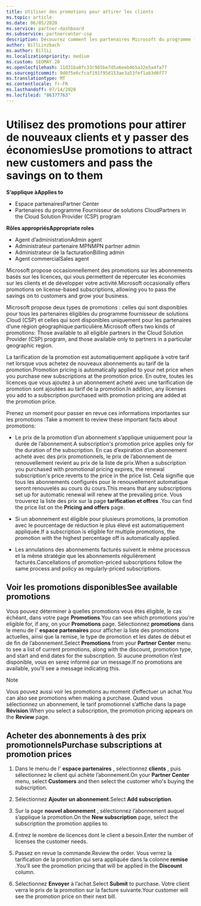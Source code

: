 ```yaml
---
title: Utiliser des promotions pour attirer les clients
ms.topic: article
ms.date: 06/05/2020
ms.service: partner-dashboard
ms.subservice: partnercenter-csp
description: Découvrez comment les partenaires Microsoft du programme fournisseur de solutions Cloud peuvent acheter des abonnements au tarif de la promotion et passer des économies à leurs clients.
author: BillLinzbach
ms.author: BillLi
ms.localizationpriority: medium
ms.custom: SEOMAY.20
ms.openlocfilehash: 11d31ba8fc33c965be7d5a6eeb4b5a32e5a4fa77
ms.sourcegitcommit: 9d0f5e6cfcaf191f95d153ae3a53fef1ab3d6f77
ms.translationtype: MT
ms.contentlocale: fr-FR
ms.lasthandoff: 07/14/2020
ms.locfileid: "86377763"
---
```

# <a name="use-promotions-to-attract-new-customers-and-pass-the-savings-on-to-them"></a><span data-ttu-id="c4f08-103">Utilisez des promotions pour attirer de nouveaux clients et y passer des économies</span><span class="sxs-lookup"><span data-stu-id="c4f08-103">Use promotions to attract new customers and pass the savings on to them</span></span>

<span data-ttu-id="c4f08-104">**S’applique à**</span><span class="sxs-lookup"><span data-stu-id="c4f08-104">**Applies to**</span></span>

- <span data-ttu-id="c4f08-105">Espace partenaires</span><span class="sxs-lookup"><span data-stu-id="c4f08-105">Partner Center</span></span>
- <span data-ttu-id="c4f08-106">Partenaires du programme Fournisseur de solutions Cloud</span><span class="sxs-lookup"><span data-stu-id="c4f08-106">Partners in the Cloud Solution Provider (CSP) program</span></span>

<span data-ttu-id="c4f08-107">**Rôles appropriés**</span><span class="sxs-lookup"><span data-stu-id="c4f08-107">**Appropriate roles**</span></span>

- <span data-ttu-id="c4f08-108">Agent d’administration</span><span class="sxs-lookup"><span data-stu-id="c4f08-108">Admin agent</span></span>
- <span data-ttu-id="c4f08-109">Administrateur partenaire MPN</span><span class="sxs-lookup"><span data-stu-id="c4f08-109">MPN partner admin</span></span>
- <span data-ttu-id="c4f08-110">Administrateur de la facturation</span><span class="sxs-lookup"><span data-stu-id="c4f08-110">Billing admin</span></span>
- <span data-ttu-id="c4f08-111">Agent commercial</span><span class="sxs-lookup"><span data-stu-id="c4f08-111">Sales agent</span></span>


<span data-ttu-id="c4f08-112">Microsoft propose occasionnellement des promotions sur les abonnements basés sur les licences, qui vous permettent de répercuter les économies sur les clients et de développer votre activité.</span><span class="sxs-lookup"><span data-stu-id="c4f08-112">Microsoft occasionally offers promotions on license-based subscriptions, allowing you to pass the savings on to customers and grow your business.</span></span> 

<span data-ttu-id="c4f08-113">Microsoft propose deux types de promotions : celles qui sont disponibles pour tous les partenaires éligibles du programme fournisseur de solutions Cloud (CSP) et celles qui sont disponibles uniquement pour les partenaires d’une région géographique particulière.</span><span class="sxs-lookup"><span data-stu-id="c4f08-113">Microsoft offers two kinds of promotions: Those available to all eligible partners in the Cloud Solution Provider (CSP) program, and those available only to partners in a particular geographic region.</span></span>

<span data-ttu-id="c4f08-114">La tarification de la promotion est automatiquement appliquée à votre tarif net lorsque vous achetez de nouveaux abonnements au tarif de la promotion.</span><span class="sxs-lookup"><span data-stu-id="c4f08-114">Promotion pricing is automatically applied to your net price when you purchase new subscriptions at the promotion price.</span></span> <span data-ttu-id="c4f08-115">En outre, toutes les licences que vous ajoutez à un abonnement acheté avec une tarification de promotion sont ajoutées au tarif de la promotion.</span><span class="sxs-lookup"><span data-stu-id="c4f08-115">In addition, any licenses you add to a subscription purchased with promotion pricing are added at the promotion price.</span></span> 

<span data-ttu-id="c4f08-116">Prenez un moment pour passer en revue ces informations importantes sur les promotions :</span><span class="sxs-lookup"><span data-stu-id="c4f08-116">Take a moment to review these important facts about promotions:</span></span>

- <span data-ttu-id="c4f08-117">Le prix de la promotion d’un abonnement s’applique uniquement pour la durée de l’abonnement.</span><span class="sxs-lookup"><span data-stu-id="c4f08-117">A subscription's promotion price applies only for the duration of the subscription.</span></span> <span data-ttu-id="c4f08-118">En cas d’expiration d’un abonnement acheté avec des prix promotionnels, le prix de l’abonnement de renouvellement revient au prix de la liste de prix.</span><span class="sxs-lookup"><span data-stu-id="c4f08-118">When a subscription you purchased with promotional pricing expires, the renewal subscription's price reverts to the price in the price list.</span></span> <span data-ttu-id="c4f08-119">Cela signifie que tous les abonnements configurés pour le renouvellement automatique seront renouvelés au cours du cours.</span><span class="sxs-lookup"><span data-stu-id="c4f08-119">This means that any subscriptions set up for automatic renewal will renew at the prevailing price.</span></span> <span data-ttu-id="c4f08-120">Vous trouverez la liste des prix sur la page **tarification et offres** .</span><span class="sxs-lookup"><span data-stu-id="c4f08-120">You can find the price list on the **Pricing and offers** page.</span></span>

- <span data-ttu-id="c4f08-121">Si un abonnement est éligible pour plusieurs promotions, la promotion avec le pourcentage de réduction le plus élevé est automatiquement appliquée.</span><span class="sxs-lookup"><span data-stu-id="c4f08-121">If a subscription is eligible for multiple promotions, the promotion with the highest percentage off is automatically applied.</span></span>

- <span data-ttu-id="c4f08-122">Les annulations des abonnements facturés suivent le même processus et la même stratégie que les abonnements régulièrement facturés.</span><span class="sxs-lookup"><span data-stu-id="c4f08-122">Cancellations of promotion-priced subscriptions follow the same process and policy as regularly-priced subscriptions.</span></span>

## <a name="see-available-promotions"></a><span data-ttu-id="c4f08-123">Voir les promotions disponibles</span><span class="sxs-lookup"><span data-stu-id="c4f08-123">See available promotions</span></span>

<span data-ttu-id="c4f08-124">Vous pouvez déterminer à quelles promotions vous êtes éligible, le cas échéant, dans votre page **Promotions**.</span><span class="sxs-lookup"><span data-stu-id="c4f08-124">You can see which promotions you're eligible for, if any, on your **Promotions** page.</span></span> <span data-ttu-id="c4f08-125">Sélectionnez **promotions** dans le menu de l' **espace partenaires** pour afficher la liste des promotions actuelles, ainsi que la remise, le type de promotion et les dates de début et de fin de l’abonnement.</span><span class="sxs-lookup"><span data-stu-id="c4f08-125">Select **Promotions** from your **Partner Center** menu to see a list of current promotions, along with the discount, promotion type, and start and end dates for the subscription.</span></span> <span data-ttu-id="c4f08-126">Si aucune promotion n’est disponible, vous en serez informé par un message.</span><span class="sxs-lookup"><span data-stu-id="c4f08-126">If no promotions are available, you'll see a message indicating this.</span></span> 

> [!NOTE]  
> <span data-ttu-id="c4f08-127">Vous pouvez aussi voir les promotions au moment d’effectuer un achat.</span><span class="sxs-lookup"><span data-stu-id="c4f08-127">You can also see promotions when making a purchase.</span></span> <span data-ttu-id="c4f08-128">Quand vous sélectionnez un abonnement, le tarif promotionnel s’affiche dans la page **Révision**.</span><span class="sxs-lookup"><span data-stu-id="c4f08-128">When you select a subscription, the promotion pricing appears on the **Review** page.</span></span>

## <a name="purchase-subscriptions-at-promotion-prices"></a><span data-ttu-id="c4f08-129">Acheter des abonnements à des prix promotionnels</span><span class="sxs-lookup"><span data-stu-id="c4f08-129">Purchase subscriptions at promotion prices</span></span>

1. <span data-ttu-id="c4f08-130">Dans le menu de l' **espace partenaires** , sélectionnez **clients** , puis sélectionnez le client qui achète l’abonnement.</span><span class="sxs-lookup"><span data-stu-id="c4f08-130">On your **Partner Center** menu, select **Customers** and then select the customer who's buying the subscription.</span></span> 

2. <span data-ttu-id="c4f08-131">Sélectionnez **Ajouter un abonnement**.</span><span class="sxs-lookup"><span data-stu-id="c4f08-131">Select **Add subscription**.</span></span>

3. <span data-ttu-id="c4f08-132">Sur la page **nouvel abonnement** , sélectionnez l’abonnement auquel s’applique la promotion.</span><span class="sxs-lookup"><span data-stu-id="c4f08-132">On the **New subscription** page, select the subscription the promotion applies to.</span></span>

4. <span data-ttu-id="c4f08-133">Entrez le nombre de licences dont le client a besoin.</span><span class="sxs-lookup"><span data-stu-id="c4f08-133">Enter the number of licenses the customer needs.</span></span> 

5. <span data-ttu-id="c4f08-134">Passez en revue la commande.</span><span class="sxs-lookup"><span data-stu-id="c4f08-134">Review the order.</span></span> <span data-ttu-id="c4f08-135">Vous verrez la tarification de la promotion qui sera appliquée dans la colonne **remise** .</span><span class="sxs-lookup"><span data-stu-id="c4f08-135">You'll see the promotion pricing that will be applied in the **Discount** column.</span></span>  

6. <span data-ttu-id="c4f08-136">Sélectionnez **Envoyer** à l’achat.</span><span class="sxs-lookup"><span data-stu-id="c4f08-136">Select **Submit** to purchase.</span></span> <span data-ttu-id="c4f08-137">Votre client verra le prix de la promotion sur la facture suivante.</span><span class="sxs-lookup"><span data-stu-id="c4f08-137">Your customer will see the promotion price on their next bill.</span></span>  


